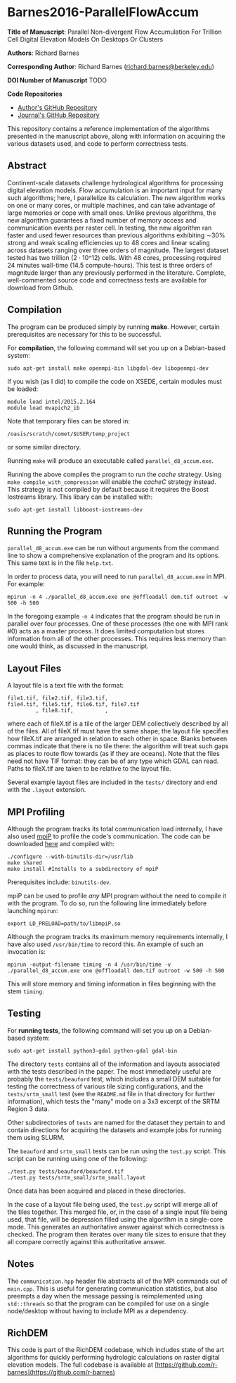 Barnes2016-ParallelFlowAccum
============================

**Title of Manuscript**:
Parallel Non-divergent Flow Accumulation For Trillion Cell Digital Elevation Models On Desktops Or Clusters

**Authors**: Richard Barnes

**Corresponding Author**: Richard Barnes (richard.barnes@berkeley.edu)

**DOI Number of Manuscript**
TODO

**Code Repositories**
 * [Author's GitHub Repository](https://github.com/r-barnes/Barnes2016-ParallelFlowAccum)
 * [Journal's GitHub Repository](TODO)

This repository contains a reference implementation of the algorithms presented
in the manuscript above, along with information on acquiring the various
datasets used, and code to perform correctness tests.




Abstract
--------

Continent-scale datasets challenge hydrological algorithms for processing
digital elevation models. Flow accumulation is an important input for many such
algorithms; here, I parallelize its calculation. The new algorithm works on one
or many cores, or multiple machines, and can take advantage of large memories or
cope with small ones. Unlike previous algorithms, the new algorithm guarantees a
fixed number of memory access and communication events per raster cell. In
testing, the new algorithm ran faster and used fewer resources than previous
algorithms exhibiting ∼30% strong and weak scaling efficiencies up to 48 cores
and linear scaling across datasets ranging over three orders of magnitude. The
largest dataset tested has two trillion (2 · 10^12) cells. With 48 cores,
processing required 24 minutes wall-time (14.5 compute-hours). This test is
three orders of magnitude larger than any previously performed in the
literature. Complete, well-commented source code and correctness tests are
available for download from Github.





Compilation
-----------

The program can be produced simply by running **make**. However, certain
prerequisites are necessary for this to be successful.

For **compilation**, the following command will set you up on a Debian-based
system:

    sudo apt-get install make openmpi-bin libgdal-dev libopenmpi-dev

If you wish (as I did) to compile the code on XSEDE, certain modules must be
loaded:

    module load intel/2015.2.164
    module load mvapich2_ib

Note that temporary files can be stored in:

    /oasis/scratch/comet/$USER/temp_project

or some similar directory.

Running `make` will produce an executable called `parallel_d8_accum.exe`.

Running the above compiles the program to run the _cache_ strategy. Using `make
compile_with_compression` will enable the _cacheC_ strategy instead. This
strategy is not compiled by default because it requires the Boost Iostreams
library. This libary can be installed with:

    sudo apt-get install libboost-iostreams-dev



Running the Program
-------------------

`parallel_d8_accum.exe` can be run without arguments from the command line to
show a comprehensive explanation of the program and its options. This same text
is in the file `help.txt`.

In order to process data, you will need to run `parallel_d8_accum.exe` in MPI.
For example:

    mpirun -n 4 ./parallel_d8_accum.exe one @offloadall dem.tif outroot -w 500 -h 500

In the foregoing example `-n 4` indicates that the program should be run in
parallel over four processes. One of these processes (the one with MPI rank #0)
acts as a master process. It does limited computation but stores information
from all of the other processes. This requires less memory than one would think,
as discussed in the manuscript.



Layout Files
------------

A layout file is a text file with the format:

    file1.tif, file2.tif, file3.tif,
    file4.tif, file5.tif, file6.tif, file7.tif
             , file8.tif,          ,

where each of fileX.tif is a tile of the larger DEM collectively described by
all of the files. All of fileX.tif must have the same shape; the layout file
specifies how fileX.tif are arranged in relation to each other in space. Blanks
between commas indicate that there is no tile there: the algorithm will treat
such gaps as places to route flow towards (as if they are oceans). Note that the
files need not have TIF format: they can be of any type which GDAL can read.
Paths to fileX.tif are taken to be relative to the layout file.

Several example layout files are included in the `tests/` directory and end with
the `.layout` extension.



MPI Profiling
-------------
Although the program tracks its total communication load internally, I have also
used [mpiP](http://mpip.sourceforge.net/) to profile the code's communication.
The code can be downloaded [here](http://mpip.sourceforge.net/) and compiled
with:

    ./configure --with-binutils-dir=/usr/lib
    make shared
    make install #Installs to a subdirectory of mpiP

Prerequisites include: `binutils-dev`.

mpiP can be used to profile _any_ MPI program without the need to compile it
with the program. To do so, run the following line immediately before launching
`mpirun`:

    export LD_PRELOAD=path/to/libmpiP.so

Although the program tracks its maximum memory requirements internally, I have
also used `/usr/bin/time` to record this. An example of such an invocation is:

    mpirun -output-filename timing -n 4 /usr/bin/time -v ./parallel_d8_accum.exe one @offloadall dem.tif outroot -w 500 -h 500

This will store memory and timing information in files beginning with the stem
`timing`.



Testing
-------

For **running tests**, the following command will set you up on a Debian-based
system:

    sudo apt-get install python3-gdal python-gdal gdal-bin

The directory `tests` contains all of the information and layouts associated
with the tests described in the paper. The most immediately useful are probably
the `tests/beauford` test, which includes a small DEM suitable for testing the
correctness of various tile sizing configurations, and the `tests/srtm_small`
test (see the `README.md` file in that directory for further information), which
tests the "many" mode on a 3x3 excerpt of the SRTM Region 3 data.

Other subdirectories of `tests` are named for the dataset they pertain to and
contain directions for acquiring the datasets and example jobs for running them
using SLURM.

The `beauford` and `srtm_small` tests can be run using the `test.py` script.
This script can be running using one of the following: 

    ./test.py tests/beauford/beauford.tif
    ./test.py tests/srtm_small/srtm_small.layout

Once data has been acquired and placed in these directories.

In the case of a layout file being used, the `test.py` script will merge all of
the tiles together. This merged file, or, in the case of a single input file
being used, that file, will be depression filled using the algorithm in a
single-core mode. This generates an authoritative answer against which
correctness is checked. The program then iterates over many tile sizes to ensure
that they all compare correctly against this authoritative answer.



Notes
-----

The `communication.hpp` header file abstracts all of the MPI commands out of
`main.cpp`. This is useful for generating communication statistics, but also
preempts a day when the message passing is reimplemented using `std::threads` so
that the program can be compiled for use on a single node/desktop without having
to include MPI as a dependency.


RichDEM
-------

This code is part of the RichDEM codebase, which includes state of the art
algorithms for quickly performing hydrologic calculations on raster digital
elevation models. The full codebase is available at
[https://github.com/r-barnes](https://github.com/r-barnes)
